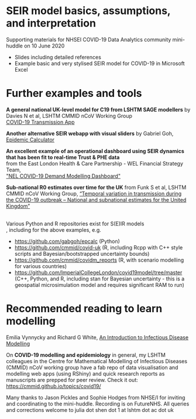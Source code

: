 # SEIR model basics, assumptions, and interpretation
Supporting materials for NHSEI COVID-19 Data Analytics community mini-huddle on 10 June 2020
- Slides including detailed references
- Example basic and very stylised SEIR model for COVID-19 in Microsoft Excel

# Further examples and tools

<b>A general national UK-level model for C19 from LSHTM SAGE modellers</b> 
by Davies N et al, LSHTM CMMID nCoV Working Group <br>
<a href="https://cmmid.github.io/visualisations/covid-transmission-model">COVID-19 Transmission App</a>

<b>Another alternative SEIR webapp with visual sliders</b> 
by Gabriel Goh, <a href="https://gabgoh.github.io/COVID/">Epidemic Calculator</a>

<b>An excellent example of an operational dashboard using SEIR dynamics that has been fit to real-time Trust & PHE data</b><br> 
from the East London Health & Care Partnership - WEL Financial Strategy Team,<br> 
<a href="https://app.powerbi.com/view?r=eyJrIjoiNmI2MjM4OTAtYTBmYS00MGNhLTgzOGEtYjJhNTg0NGY0ZWU4IiwidCI6ImQyMjc2ODJmLWFiNWEtNDlmNi04NzNhLThlZmQ1MDQ1ZjBmNCJ9">"NEL COVID-19 Demand Modelling Dashboard"</a>

<b>Sub-national R0 estimates over time for the UK</b> 
from Funk S et al, LSHTM CMMID nCoV Working Group, <a href="https://epiforecasts.io/covid/posts/national/united-kingdom/"> “Temporal variation in transmission during the COVID-19 outbreak – National and subnational estimates for the United Kingdom”</a>

<br>Various Python and R repositories exist for S(E)IR models </br>, including for the above examples, e.g.
- https://github.com/gabgoh/epcalc (Python)
- https://github.com/cmmid/covid-uk (R, including Rcpp with C++ style scripts and Bayesian/bootstrapped uncertainty bounds)
- https://github.com/cmmid/covidm_reports (R, with scenario modelling for various countries)
- https://github.com/ImperialCollegeLondon/covid19model/tree/master (C++, Python, and R, including stan for Bayesian uncertainty - this is a geospatial microsimulation model and requires significant RAM to run)


# Recommended reading to learn modelling
Emilia Vynnycky and Richard G White, <a href="http://anintroductiontoinfectiousdiseasemodelling.com/">An Introduction to Infectious Disease Modelling</a>

On <b>COVID-19 modelling and epidemiology</b> in general, 
my LSHTM colleagues in the Centre for Mathematical Modelling of Infectious Diseases (CMMID) nCoV working group have a fab repo of data visualisation and modelling web apps (using RShiny) and quick research reports as manuscripts are prepped for peer review.
Check it out: https://cmmid.github.io/topics/covid19/


Many thanks to Jason Pickles and Sophie Hodges from NHSE/I for inviting and coordinating to the mini-huddle.
Recording is on FutureNHS.
All queries and corrections welcome to julia dot shen dot 1 at lshtm dot ac dot uk
